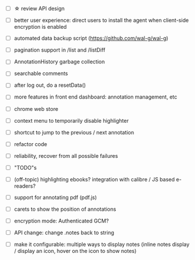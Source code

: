 * [ ] ☆ review API design
* [ ] better user experience: direct users to install the agent when client-side encryption is enabled
* [ ] automated data backup script (https://github.com/wal-g/wal-g)
* [ ] pagination support in /list and /listDiff
* [ ] AnnotationHistory garbage collection 
* [ ] searchable comments
* [ ] after log out, do a resetData()

* [ ] more features in front end dashboard: annotation management, etc
* [ ] chrome web store
* [ ] context menu to temporarily disable highlighter
* [ ] shortcut to jump to the previous / next annotation
* [ ] refactor code
* [ ] reliability, recover from all possible failures
* [ ] "TODO"s
* [ ] (off-topic) highlighting ebooks? integration with calibre / JS based e-readers?  

* [ ] support for annotating pdf (pdf.js)
* [ ] carets to show the position of annotations
* [ ] encryption mode: Authenticated GCM?
* [ ] API change: change .notes back to string
* [ ] make it configurable: multiple ways to display notes (inline notes display / display an icon, hover on the icon to show notes)
